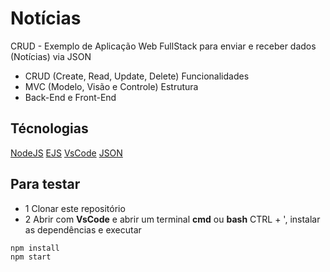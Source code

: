 # Notícias
CRUD - Exemplo de Aplicação Web FullStack para enviar e receber dados (Notícias) via JSON

- CRUD (Create, Read, Update, Delete) Funcionalidades
- MVC (Modelo, Visão e Controle) Estrutura
- Back-End e Front-End

## Técnologias
[NodeJS](https://nodejs.org/en)
[EJS](https://ejs.co/)
[VsCode](https://code.visualstudio.com/)
[JSON](https://www.json.org/json-en.html)

## Para testar
- 1 Clonar este repositório
- 2 Abrir com **VsCode** e abrir um terminal **cmd** ou **bash** CTRL + ', instalar as dependências e executar
```bash
npm install
npm start
```